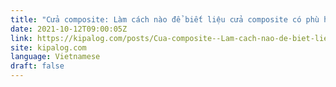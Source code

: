 ```yaml
---
title: "Cửa composite: Làm cách nào để biết liệu cửa composite có phù hợp với ngôi nhà của tôi hay không?"
date: 2021-10-12T09:00:05Z
link: https://kipalog.com/posts/Cua-composite--Lam-cach-nao-de-biet-lieu-cua-composite-co-phu-hop-voi-ngoi-nha-cua-toi-hay-khong?utm_medium=RSS&utm_source=news.12bit.vn
site: kipalog.com
language: Vietnamese
draft: false
---
```

